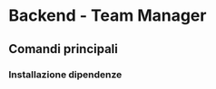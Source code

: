
# Backend - Team Manager

## Comandi principali

### Installazione dipendenze
                                        